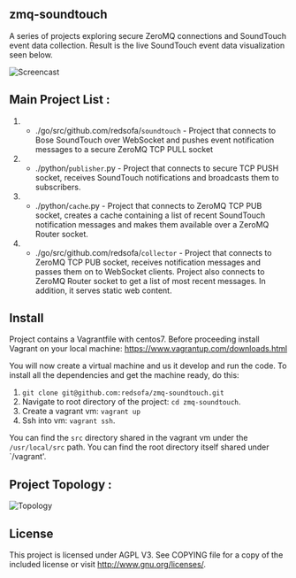 zmq-soundtouch
---------------
A series of projects exploring secure ZeroMQ connections and SoundTouch event data collection. Result  is the live SoundTouch event data visualization seen below. 


![Screencast](./docs/demo.gif "Screencast")




Main Project List : 
-------------------

1) - ./go/src/github.com/redsofa/`soundtouch` - Project that connects to Bose SoundTouch over WebSocket and pushes event notification messages to a secure ZeroMQ TCP PULL socket

2) - ./python/`publisher`.py - Project that connects to secure TCP PUSH socket, receives SoundTouch notifications and broadcasts them to subscribers.

3) - ./python/`cache`.py - Project that connects to ZeroMQ TCP PUB socket, creates a cache containing a list of recent SoundTouch notification messages	and makes them available over a ZeroMQ Router socket.

4) - ./go/src/github.com/redsofa/`collector` - Project that connects to ZeroMQ TCP PUB socket, receives notification messages and passes them on to WebSocket clients. Project also connects to ZeroMQ Router socket to get a list of most recent messages. In addition, it serves static web content.

Install
-------
Project contains a Vagrantfile with centos7. Before proceeding install Vagrant on your local machine: https://www.vagrantup.com/downloads.html

You will now create a virtual machine and us it develop and run the code. To install all the dependencies and get the machine ready, do this:

1. `git clone git@github.com:redsofa/zmq-soundtouch.git`
2. Navigate to root directory of the project: `cd zmq-soundtouch`.
3. Create a vagrant vm: `vagrant up`
4. Ssh into vm: `vagrant ssh`.

You can find the `src` directory shared in the vagrant vm under the `/usr/local/src` path. You can find the root directory itself shared under `/vagrant'.



Project Topology :
-------------------
![Topology](./docs/topology.png "Topology")


License
-------
This project is licensed under AGPL V3. See COPYING file for a copy of the included license or visit http://www.gnu.org/licenses/.
